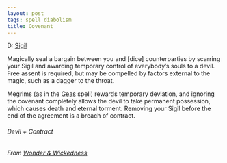 ```yaml
---
layout: post
tags: spell diabolism
title: Covenant
---
```

D: [Sigil](/spells/#lexicon)

Magically seal a bargain between you and [dice] counterparties by scarring your Sigil and awarding temporary control of everybody’s souls to a devil. Free assent is required, but may be compelled by factors external to the magic, such as a dagger to the throat.

Megrims (as in the [Geas](/2020/11/13/geas/) spell) rewards temporary deviation, and ignoring the covenant completely allows the devil to take permanent possession, which causes death and eternal torment. Removing your Sigil before the end of the agreement is a breach of contract.

###### Devil + Contract
###### From [Wonder & Wickedness](https://www.drivethrurpg.com/product/145647/Wonder--Wickedness)
